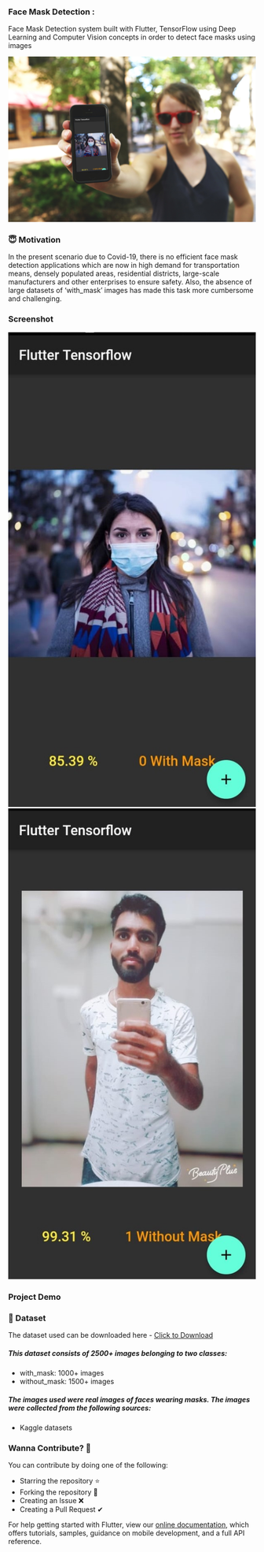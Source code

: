 ### Face Mask Detection :
Face Mask Detection system built with Flutter, TensorFlow using Deep Learning and Computer Vision concepts in order to detect face masks using images 


  ![](Screenshot/pic102.jpg)



### 😇 Motivation
In the present scenario due to Covid-19, there is no efficient face mask detection applications which are now in high demand for transportation means, densely populated areas, residential districts, large-scale manufacturers and other enterprises to ensure safety. Also, the absence of large datasets of ‘with_mask’ images has made this task more cumbersome and challenging.


### Screenshot

  ![](Screenshot/pic1.jpeg)        ![](Screenshot/pic2.jpeg)


### Project Demo


### 📁 Dataset
The dataset used can be downloaded here - [Click to Download](https://www.kaggle.com/sumansid/facemask-dataset)

##### This dataset consists of 2500+ images belonging to two classes:
  - with_mask: 1000+ images
  - without_mask: 1500+ images
  
  
##### The images used were real images of faces wearing masks. The images were collected from the following sources:
  - Kaggle datasets


###  Wanna Contribute? 🚀
  You can contribute by doing one of the following:
  - Starring the repository ⭐
  - Forking the repository 🍴
  - Creating an Issue ❌
  - Creating a Pull Request ✔


For help getting started with Flutter, view our
[online documentation](https://flutter.dev/docs), which offers tutorials,
samples, guidance on mobile development, and a full API reference.
